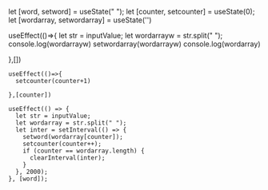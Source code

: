  let [word, setword] = useState(" ");
  let [counter, setcounter] = useState(0);
  let [wordarray, setwordarray] = useState('')
   

  useEffect(()=>{
    let str = inputValue;
   let wordarrayw = str.split(" ");
   console.log(wordarrayw)
   setwordarray(wordarrayw)
   console.log(wordarray)

  },[])
  
    useEffect(()=>{
      setcounter(counter+1)

    },[counter])
  
    useEffect(() => {
      let str = inputValue;
      let wordarray = str.split(" ");
      let inter = setInterval(() => {
        setword(wordarray[counter]);
        setcounter(counter++);
        if (counter == wordarray.length) {
          clearInterval(inter);
        }
      }, 2000);
    }, [word]);